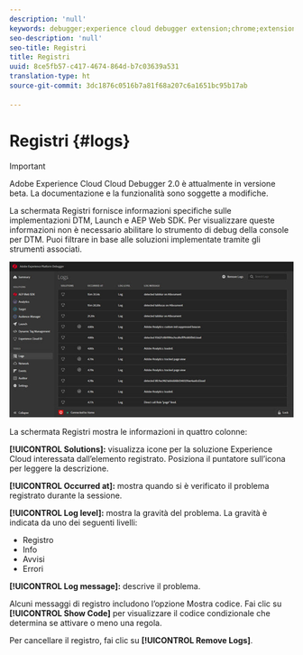 ```yaml
---
description: 'null'
keywords: debugger;experience cloud debugger extension;chrome;extension;logs
seo-description: 'null'
seo-title: Registri
title: Registri
uuid: 8ce5fb57-c417-4674-864d-b7c03639a531
translation-type: ht
source-git-commit: 3dc1876c0516b7a81f68a207c6a1651bc95b17ab

---
```



# Registri {#logs}

>[!IMPORTANT]
>
>Adobe Experience Cloud Cloud Debugger 2.0 è attualmente in versione beta. La documentazione e la funzionalità sono soggette a modifiche.

La schermata Registri fornisce informazioni specifiche sulle implementazioni DTM, Launch e AEP Web SDK. Per visualizzare queste informazioni non è necessario abilitare lo strumento di debug della console per DTM. Puoi filtrare in base alle soluzioni implementate tramite gli strumenti associati.

![](assets/logs.jpg)

La schermata Registri mostra le informazioni in quattro colonne:

**[!UICONTROL Solutions]:** visualizza icone per la soluzione Experience Cloud interessata dall’elemento registrato. Posiziona il puntatore sull’icona per leggere la descrizione.

**[!UICONTROL Occurred at]:** mostra quando si è verificato il problema registrato durante la sessione.

**[!UICONTROL Log level]:** mostra la gravità del problema. La gravità è indicata da uno dei seguenti livelli:

* Registro
* Info
* Avvisi
* Errori

**[!UICONTROL Log message]:** descrive il problema.

Alcuni messaggi di registro includono l’opzione Mostra codice. Fai clic su **[!UICONTROL Show Code]** per visualizzare il codice condizionale che determina se attivare o meno una regola.

Per cancellare il registro, fai clic su **[!UICONTROL Remove Logs]**.
